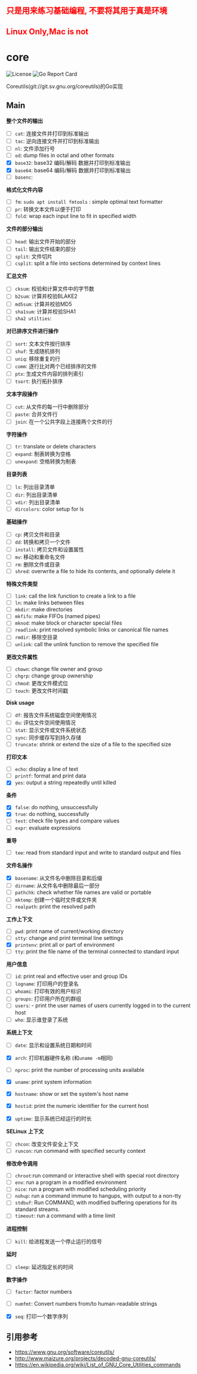
## <font color=red> 只是用来练习基础编程, 不要将其用于真是环境 </font>

## <font color=red>Linux Only,Mac is not</font>



# core


![License](https://img.shields.io/badge/license-GPL3.0-brightgreen.svg?style=flat-square)
![Go Report Card](https://goreportcard.com/badge/github.com/TaceyWong/core)

Coreutils(git://git.sv.gnu.org/coreutils)的Go实现



## Main

**整个文件的输出**

+ [ ] `cat`: 连接文件并打印到标准输出
+ [ ] `tac`: 逆向连接文件并打印到标准输出
+ [ ] `nl`:  文件添加行号
+ [ ] `od`: dump files in octal and other formats
+ [x] `base32`: base32 编码/解码 数据并打印到标准输出
+ [x] `base64`: base64 编码/解码 数据并打印到标准输出
+ [ ] `basenc`: 

**格式化文件内容**

+ [ ] `fm`: `sudo apt install fmtools` : simple optimal text formatter
+ [ ] `pr`: 转换文本文件以便于打印
+ [ ] `fold`: wrap each input line to fit in specified width

**文件的部分输出**

+ [ ] `head`: 输出文件开始的部分
+ [ ] `tail`: 输出文件结束的部分
+ [ ] `split`: 文件切片
+ [ ] `csplit`: split a file into sections determined by context lines

**汇总文件**

+ [ ] `cksum`: 校验和计算文件中的字节数
+ [ ] `b2sum`: 计算并校验BLAKE2
+ [ ] `md5sum`: 计算并校验MD5
+ [ ] `sha1sum`: 计算并校验SHA1
+ [ ] `sha2 utilties`:

**对已排序文件进行操作**

+ [ ] `sort`: 文本文件按行排序
+ [ ] `shuf`: 生成随机排列
+ [ ] `uniq`: 移除重复的行
+ [ ] `comm`: 逐行比对两个已经排序的文件
+ [ ] `ptx`: 生成文件内容的排列索引
+ [ ] `tsort`: 执行拓扑排序

**文本字段操作**

+ [ ] `cut`: 从文件的每一行中删除部分
+ [ ] `paste`: 合并文件行
+ [ ] `join`: 在一个公共字段上连接两个文件的行

**字符操作**

+ [ ] `tr`: translate or delete characters
+ [ ] `expand`: 制表转换为空格
+ [ ] `unexpand`:  空格转换为制表

**目录列表**

+ [ ] `ls`: 列出目录清单
+ [ ] `dir`: 列出目录清单
+ [ ] `vdir`:  列出目录清单
+ [ ] `dircolors`: color setup for ls

**基础操作**

+ [ ] `cp`: 拷贝文件和目录
+ [ ] `dd`: 转换和拷贝一个文件
+ [ ] `install`:  拷贝文件和设置属性
+ [ ] `mv`:  移动和重命名文件
+ [ ] `rm`: 删除文件或目录
+ [ ] `shred`:  overwrite a file to hide its contents, and optionally delete it

**特殊文件类型**

+ [ ] `link`: call the link function to create a link to a file
+ [ ] `ln`:  make links between files
+ [ ] `mkdir`:  make directories
+ [ ] `mkfifo`: make FIFOs (named pipes)
+ [ ] `mknod`:  make block or character special files
+ [ ] `readlink`: print resolved symbolic links or canonical file names
+ [ ] `rmdir`: 移除空目录
+ [ ] `unlink`: call the unlink function to remove the specified file

**更改文件属性**

+ [ ] `chown`: change file owner and group
+ [ ] `chgrp`: change group ownership
+ [ ] `chmod`:  更改文件模式位
+ [ ] `touch`: 更改文件时间戳

**Disk usage**

+ [ ] `df`: 报告文件系统磁盘空间使用情况
+ [ ] `du`:  评估文件空间使用情况
+ [ ] `stat`: 显示文件或文件系统状态
+ [ ] `sync`: 同步缓存写到持久存储
+ [ ] `truncate`: shrink or extend the size of a file to the specified size 

**打印文本**

+ [ ] `echo`:  display a line of text
+ [ ] `printf`: format and print data
+ [x] `yes`: output a string repeatedly until killed

**条件**

+ [x] `false`: do nothing, unsuccessfully
+ [x] `true`: do nothing, successfully
+ [ ] `test`:  check file types and compare values
+ [ ] `expr`:  evaluate expressions

**重导**

+ [ ] `tee`:  read from standard input and write to standard output and files

**文件名操作**

+ [x] `basename`: 从文件名中删除目录和后缀
+ [ ] `dirname`: 从文件名中删除最后一部分
+ [ ] `pathchk`: check whether file names are valid or portable
+ [ ] `mktemp`: 创建一个临时文件或文件夹
+ [ ] `realpath`: print the resolved path

**工作上下文**

+ [ ] `pwd`:  print name of current/working directory
+ [ ] `stty`:  change and print terminal line settings
+ [x] `printenv`:  print all or part of environment
+ [ ] `tty`:  print the file name of the terminal connected to standard input

**用户信息**

+ [ ] `id`: print real and effective user and group IDs
+ [ ] `logname`: 打印用户的登录名
+ [ ] `whoami`:  打印有效的用户标识
+ [ ] `groups`: 打印用户所在的群组
+ [ ] `users`: - print the user names of users currently logged in to the current host
+ [ ] `who`: 显示谁登录了系统

**系统上下文**

+ [ ] `date`: 显示和设置系统日期和时间
+ [x] `arch`:  打印机器硬件名称 (和`uname -m`相同)
+ [ ] `nproc`: print the number of processing units available
+ [x] `uname`: print system information
+ [x] `hostname`: show or set the system's host name
+ [x] `hostid`:  print the numeric identifier for the current host
+ [x] `uptime`: 显示系统已经运行的时长


**SELinux 上下文**

+ [ ] `chcon`: 改变文件安全上下文
+ [ ] `runcon`: run command with specified security context

**修改命令调用**

+ [ ] `chroot`:run command or interactive shell with special root directory
+ [ ] `env`: run a program in a modified environment
+ [ ] `nice`: run a program with modified scheduling priority
+ [ ] `nohup`: run a command immune to hangups, with output to a non-tty
+ [ ] `stdbuf`: Run COMMAND, with modified buffering operations for its standard streams.
+ [ ] `timeout`:  run a command with a time limit

**进程控制**

+ [ ] `kill`: 给进程发送一个停止运行的信号

**延时**

+ [ ] `sleep`:  延迟指定长的时间


**数字操作**

+ [ ] `factor`: factor numbers 
+ [ ] `numfmt`: Convert numbers from/to human-readable strings
+ [x] `seq`: 打印一个数字序列


## 引用参考

+ https://www.gnu.org/software/coreutils/
+ http://www.maizure.org/projects/decoded-gnu-coreutils/
+ https://en.wikipedia.org/wiki/List_of_GNU_Core_Utilities_commands




















































































